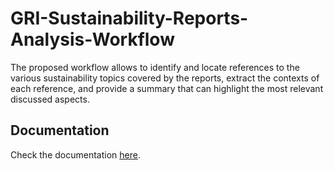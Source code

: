 # GRI-Sustainability-Reports-Analysis-Workflow

The proposed workflow allows to identify and locate references to the various sustainability topics covered by the reports, extract the contexts of each reference, and provide a summary
that can highlight the most relevant discussed aspects.



## Documentation

Check the documentation [here](https://github.com/sergiocaputo/GRI-Sustainability-Reports-Analysis-Workflow/blob/main/Sergio_Caputo_documentation.pdf).

